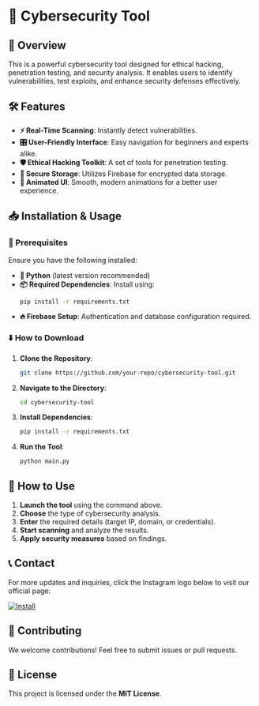 # 🔐 Cybersecurity Tool

## 🚀 Overview
This is a powerful cybersecurity tool designed for ethical hacking, penetration testing, and security analysis. It enables users to identify vulnerabilities, test exploits, and enhance security defenses effectively.

## 🛠 Features
- **⚡ Real-Time Scanning**: Instantly detect vulnerabilities.
- **🎛 User-Friendly Interface**: Easy navigation for beginners and experts alike.
- **🛡 Ethical Hacking Toolkit**: A set of tools for penetration testing.
- **🔐 Secure Storage**: Utilizes Firebase for encrypted data storage.
- **🎨 Animated UI**: Smooth, modern animations for a better user experience.

## 📥 Installation & Usage

### 🔎 Prerequisites
Ensure you have the following installed:
- **🐍 Python** (latest version recommended)
- **📦 Required Dependencies**: Install using:
  ```sh
  pip install -r requirements.txt
  ```
- **🔥 Firebase Setup**: Authentication and database configuration required.

### ⬇️ How to Download
1. **Clone the Repository**:
   ```sh
   git clone https://github.com/your-repo/cybersecurity-tool.git
   ```
2. **Navigate to the Directory**:
   ```sh
   cd cybersecurity-tool
   ```
3. **Install Dependencies**:
   ```sh
   pip install -r requirements.txt
   ```
4. **Run the Tool**:
   ```sh
   python main.py
   ```

## 🎯 How to Use
1. **Launch the tool** using the command above.
2. **Choose** the type of cybersecurity analysis.
3. **Enter** the required details (target IP, domain, or credentials).
4. **Start scanning** and analyze the results.
5. **Apply security measures** based on findings.

## 📞 Contact
For more updates and inquiries, click the Instagram logo below to visit our official page:

[![Install](https://upload.wikimedia.org/wikipedia/commons/a/a5/Instagram_icon.png)](https://www.instagram.com/iam.hemanth_/)

## 🤝 Contributing
We welcome contributions! Feel free to submit issues or pull requests.

## 📜 License
This project is licensed under the **MIT License**.

